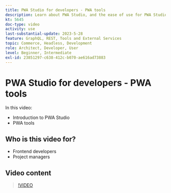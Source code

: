 ```yaml
---
title: PWA Studio for developers - PWA tools
description: Learn about PWA Studio, and the ease of use for PWA Studio tools.
kt: 5645
doc-type: video
activity: use
last-substantial-update: 2023-5-28
feature: GraphQL, REST, Tools and External Services
topic: Commerce, Headless, Development
role: Architect, Developer, User
level: Beginner, Intermediate
exl-id: 23851297-c638-412c-b070-ae616ad73883
---
```

# PWA Studio for developers - PWA tools

In this video:

- Introduction to PWA Studio
- PWA tools

## Who is this video for?

- Frontend developers
- Project managers

## Video content

>[!VIDEO](https://video.tv.adobe.com/v/35716?quality=12&learn=on)
